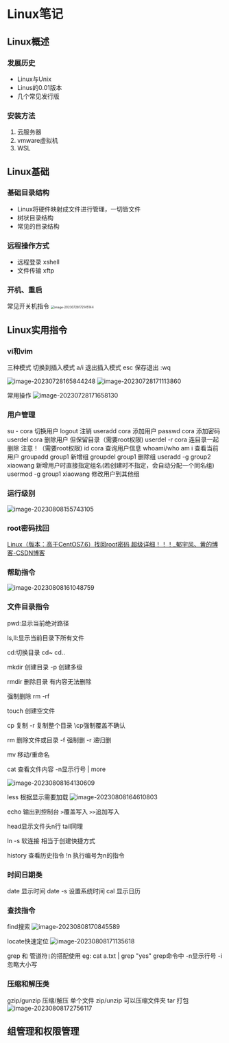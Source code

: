# Linux笔记





## Linux概述

### 发展历史

- Linux与Unix
- Linus的0.01版本
- 几个常见发行版

### 安装方法

1. 云服务器
2. vmware虚拟机
3. WSL



## Linux基础

### 基础目录结构

- Linux将硬件映射成文件进行管理，一切皆文件
- 树状目录结构
- 常见的目录结构

### 远程操作方式

- 远程登录 xshell
- 文件传输 xftp



### 开机、重启

常见开关机指令
<img src="https://cora-typora-test-2023.oss-cn-shanghai.aliyuncs.com/pics/image-20230728172145144.png" alt="image-20230728172145144" style="zoom: 50%;" />





## Linux实用指令

### vi和vim

三种模式 
切换到插入模式 a/i 
退出插入模式 esc
保存退出 :wq

<img src="https://cora-typora-test-2023.oss-cn-shanghai.aliyuncs.com/pics/image-20230728165844248.png" alt="image-20230728165844248"  />

<img src="https://cora-typora-test-2023.oss-cn-shanghai.aliyuncs.com/pics/image-20230728171113860.png" alt="image-20230728171113860"  />

常用操作
![image-20230728171658130](https://cora-typora-test-2023.oss-cn-shanghai.aliyuncs.com/pics/image-20230728171658130.png)



### 用户管理

su - cora			切换用户
logout				注销
useradd cora		添加用户
passwd cora		添加密码
userdel cora		删除用户 但保留目录（需要root权限)
userdel -r cora 	连目录一起删除 注意！（需要root权限)
id cora 				查询用户信息
whoami/who am i 查看当前用户
groupadd group1 新增组
groupdel group1	删除组
useradd -g group2 xiaowang 新增用户时直接指定组名(若创建时不指定，会自动分配一个同名组)
usermod -g group1 xiaowang 修改用户到其他组



### 运行级别

![image-20230808155743105](https://cora-typora-test-2023.oss-cn-shanghai.aliyuncs.com/pics/image-20230808155743105.png)



### root密码找回

[Linux（版本：高于CentOS7.6）找回root密码 超级详细！！！_郁宇风、黄的博客-CSDN博客](https://blog.csdn.net/weixin_52960369/article/details/131584441)



### 帮助指令

![image-20230808161048759](C:\Users\Cora\AppData\Roaming\Typora\typora-user-images\image-20230808161048759.png)



### 文件目录指令

pwd:显示当前绝对路径

ls,ll:显示当前目录下所有文件

cd:切换目录 cd~ cd..

mkdir 创建目录 -p 创建多级

rmdir 删除目录 有内容无法删除

强制删除 rm -rf 

touch 创建空文件

cp 复制 -r 复制整个目录 \cp强制覆盖不确认

rm 删除文件或目录 -f 强制删 -r 递归删

mv 移动/重命名

cat 查看文件内容 -n显示行号  | more

![image-20230808164130609](https://cora-typora-test-2023.oss-cn-shanghai.aliyuncs.com/pics/image-20230808164130609.png)

less 根据显示需要加载
![image-20230808164610803](https://cora-typora-test-2023.oss-cn-shanghai.aliyuncs.com/pics/image-20230808164610803.png)

echo 输出到控制台 `>`覆盖写入  `>>`追加写入

head显示文件头n行
tail同理

ln -s 软连接 相当于创建快捷方式

history 查看历史指令  !n 执行编号为n的指令



### 时间日期类

date 显示时间 date -s 设置系统时间
cal 显示日历



### 查找指令

find搜索
![image-20230808170845589](https://cora-typora-test-2023.oss-cn-shanghai.aliyuncs.com/pics/image-20230808170845589.png)

locate快速定位
![image-20230808171135618](https://cora-typora-test-2023.oss-cn-shanghai.aliyuncs.com/pics/image-20230808171135618.png)

grep 和 管道符`|`的搭配使用
eg: cat a.txt | grep "yes"
grep命令中 -n显示行号 -i忽略大小写



### 压缩和解压类

gzip/gunzip 压缩/解压 单个文件
zip/unzip 可以压缩文件夹
tar 打包
![image-20230808172756117](https://cora-typora-test-2023.oss-cn-shanghai.aliyuncs.com/pics/image-20230808172756117.png)



## 组管理和权限管理























